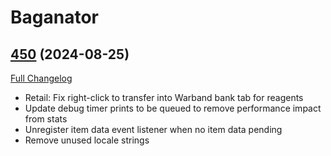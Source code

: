 # Baganator

## [450](https://github.com/Baganator/Baganator/tree/450) (2024-08-25)
[Full Changelog](https://github.com/Baganator/Baganator/compare/449...450) 

- Retail: Fix right-click to transfer into Warband bank tab for reagents  
- Update debug timer prints to be queued to remove performance impact from stats  
- Unregister item data event listener when no item data pending  
- Remove unused locale strings  
